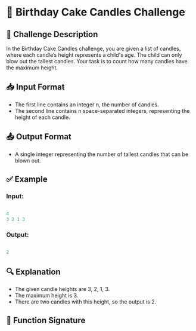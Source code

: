 # 🎂 Birthday Cake Candles Challenge

## 📝 Challenge Description
In the Birthday Cake Candles challenge, you are given a list of candles, where each candle’s height represents a child's age. The child can only blow out the tallest candles. Your task is to count how many candles have the maximum height.

## 📥 Input Format
- The first line contains an integer n, the number of candles.
- The second line contains n space-separated integers, representing the height of each candle.

## 📤 Output Format
- A single integer representing the number of tallest candles that can be blown out.

## ✅ Example

### Input:
```java

4
3 2 1 3

```
### Output:
```java

2

```
## 🔍 Explanation
- The given candle heights are 3, 2, 1, 3.
- The maximum height is 3.
- There are two candles with this height, so the output is 2.

## 🚀 Function Signature
